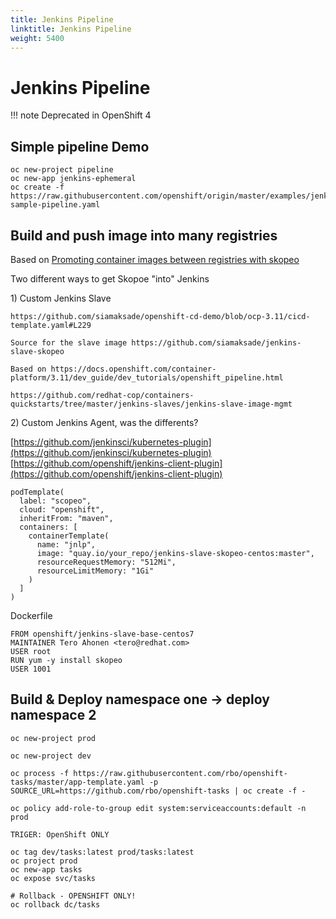 ```yaml
---
title: Jenkins Pipeline
linktitle: Jenkins Pipeline
weight: 5400
---
```

# Jenkins Pipeline

!!! note
    Deprecated in OpenShift 4


## Simple pipeline Demo

```text
oc new-project pipeline
oc new-app jenkins-ephemeral
oc create -f https://raw.githubusercontent.com/openshift/origin/master/examples/jenkins/pipeline/nodejs-sample-pipeline.yaml
```

## Build and push image into many registries

Based on [Promoting container images between registries with skopeo](https://blog.openshift.com/promoting-container-images-between-registries-with-skopeo/)

Two different ways to get Skopoe "into" Jenkins

1\) Custom Jenkins Slave

```text
https://github.com/siamaksade/openshift-cd-demo/blob/ocp-3.11/cicd-template.yaml#L229

Source for the slave image https://github.com/siamaksade/jenkins-slave-skopeo

Based on https://docs.openshift.com/container-platform/3.11/dev_guide/dev_tutorials/openshift_pipeline.html

https://github.com/redhat-cop/containers-quickstarts/tree/master/jenkins-slaves/jenkins-slave-image-mgmt
```

2\) Custom Jenkins Agent, was the differents?

[https://github.com/jenkinsci/kubernetes-plugin](https://github.com/jenkinsci/kubernetes-plugin) [https://github.com/openshift/jenkins-client-plugin](https://github.com/openshift/jenkins-client-plugin)

```text
podTemplate(
  label: "scopeo",
  cloud: "openshift",
  inheritFrom: "maven",
  containers: [
    containerTemplate(
      name: "jnlp",
      image: "quay.io/your_repo/jenkins-slave-skopeo-centos:master",
      resourceRequestMemory: "512Mi",
      resourceLimitMemory: "1Gi"
    )
  ]
)
```

Dockerfile

```text
FROM openshift/jenkins-slave-base-centos7
MAINTAINER Tero Ahonen <tero@redhat.com>
USER root
RUN yum -y install skopeo
USER 1001
```

## Build & Deploy namespace one -&gt; deploy namespace 2

```text
oc new-project prod

oc new-project dev

oc process -f https://raw.githubusercontent.com/rbo/openshift-tasks/master/app-template.yaml -p SOURCE_URL=https://github.com/rbo/openshift-tasks | oc create -f -

oc policy add-role-to-group edit system:serviceaccounts:default -n prod

TRIGER: OpenShift ONLY

oc tag dev/tasks:latest prod/tasks:latest
oc project prod
oc new-app tasks
oc expose svc/tasks

# Rollback - OPENSHIFT ONLY!
oc rollback dc/tasks
```
